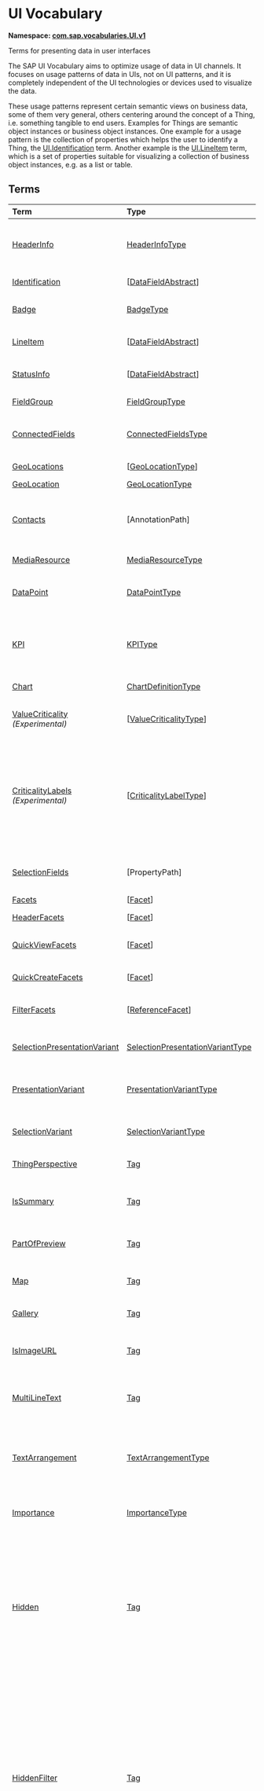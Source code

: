 # UI Vocabulary
**Namespace: [com.sap.vocabularies.UI.v1](UI.xml)**

Terms for presenting data in user interfaces

The SAP UI Vocabulary aims to optimize usage of data in UI channels.
It focuses on usage patterns of data in UIs, not on UI patterns, and it is completely independent of the
UI technologies or devices used to visualize the data.

These usage patterns represent certain semantic views on business data, some of them very general,
others centering around the concept of a Thing, i.e. something tangible to end users.
Examples for Things are semantic object instances or business object instances.
One example for a usage pattern is the collection of properties which helps the user to identify a Thing,
the [UI.Identification](#Identification) term.
Another example is the [UI.LineItem](#LineItem) term, which is a set of properties suitable for visualizing
a collection of business object instances, e.g. as a list or table.


## Terms

Term|Type|Description
:---|:---|:----------
[HeaderInfo](UI.xml#L51)|[HeaderInfoType](#HeaderInfoType)|<a name="HeaderInfo"></a>Information for the header area of an entity representation. HeaderInfo is mandatory for main entity types of the model
[Identification](UI.xml#L102)|\[[DataFieldAbstract](#DataFieldAbstract)\]|<a name="Identification"></a>Collection of fields identifying the object
[Badge](UI.xml#L107)|[BadgeType](#BadgeType)|<a name="Badge"></a>Information usually displayed in the form of a business card
[LineItem](UI.xml#L135)|\[[DataFieldAbstract](#DataFieldAbstract)\]|<a name="LineItem"></a>Collection of data fields for representation in a table or list
[StatusInfo](UI.xml#L140)|\[[DataFieldAbstract](#DataFieldAbstract)\]|<a name="StatusInfo"></a>Collection of data fields describing the status of an entity
[FieldGroup](UI.xml#L145)|[FieldGroupType](#FieldGroupType)|<a name="FieldGroup"></a>Group of fields with an optional label
[ConnectedFields](UI.xml#L159)|[ConnectedFieldsType](#ConnectedFieldsType)|<a name="ConnectedFields"></a>Group of semantically connected fields with a representation template and an optional label ([Example](UI.xml#L162))
[GeoLocations](UI.xml#L229)|\[[GeoLocationType](#GeoLocationType)\]|<a name="GeoLocations"></a>Collection of geographic locations
[GeoLocation](UI.xml#L233)|[GeoLocationType](#GeoLocationType)|<a name="GeoLocation"></a>Geographic location
[Contacts](UI.xml#L253)|\[AnnotationPath\]|<a name="Contacts"></a>Collection of contacts<p>Each collection item MUST reference an annotation of a Communication.Contact</p>
[MediaResource](UI.xml#L260)|[MediaResourceType](#MediaResourceType)|<a name="MediaResource"></a>Properties that describe a media resource
[DataPoint](UI.xml#L314)|[DataPointType](#DataPointType)|<a name="DataPoint"></a>Visualization of a single point of data, typically a number; may also be textual, e.g. a status value
[KPI](UI.xml#L614)|[KPIType](#KPIType)|<a name="KPI"></a>A Key Performance Indicator (KPI) bundles a SelectionVariant and a DataPoint, and provides details for progressive disclosure
[Chart](UI.xml#L669)|[ChartDefinitionType](#ChartDefinitionType)|<a name="Chart"></a>Visualization of multiple data points
[ValueCriticality](UI.xml#L881) *(Experimental)*|\[[ValueCriticalityType](#ValueCriticalityType)\]|<a name="ValueCriticality"></a>Assign criticalities to primitive values. This information can be used for semantic coloring.
[CriticalityLabels](UI.xml#L896) *(Experimental)*|\[[CriticalityLabelType](#CriticalityLabelType)\]|<a name="CriticalityLabels"></a>Assign labels to criticalities. This information can be used for semantic coloring. When applied to a property, a label for a criticality must be provided, if more than one value of the annotated property has been assigned to the same criticality. There must be no more than one label per criticality.
[SelectionFields](UI.xml#L918)|\[PropertyPath\]|<a name="SelectionFields"></a>Properties that might be relevant for filtering a collection of entities of this type
[Facets](UI.xml#L927)|\[[Facet](#Facet)\]|<a name="Facets"></a>Collection of facets
[HeaderFacets](UI.xml#L931)|\[[Facet](#Facet)\]|<a name="HeaderFacets"></a>Facets for additional object header information
[QuickViewFacets](UI.xml#L935)|\[[Facet](#Facet)\]|<a name="QuickViewFacets"></a>Facets that may be used for a quick overview of the object
[QuickCreateFacets](UI.xml#L939)|\[[Facet](#Facet)\]|<a name="QuickCreateFacets"></a>Facets that may be used for a (quick) create of the object
[FilterFacets](UI.xml#L943)|\[[ReferenceFacet](#ReferenceFacet)\]|<a name="FilterFacets"></a>Facets that reference UI.FieldGroup annotations to group filterable fields
[SelectionPresentationVariant](UI.xml#L1007)|[SelectionPresentationVariantType](#SelectionPresentationVariantType)|<a name="SelectionPresentationVariant"></a>A SelectionPresentationVariant bundles a Selection Variant and a Presentation Variant
[PresentationVariant](UI.xml#L1033)|[PresentationVariantType](#PresentationVariantType)|<a name="PresentationVariant"></a>Defines how the result of a queried collection of entities is shaped and how this result is displayed
[SelectionVariant](UI.xml#L1107)|[SelectionVariantType](#SelectionVariantType)|<a name="SelectionVariant"></a>A SelectionVariant denotes a combination of parameters and filters to query the annotated entity set
[ThingPerspective](UI.xml#L1239)|[Tag](https://github.com/oasis-tcs/odata-vocabularies/blob/master/vocabularies/Org.OData.Core.V1.md#Tag)|<a name="ThingPerspective"></a>The annotated term is a Thing Perspective
[IsSummary](UI.xml#L1242)|[Tag](https://github.com/oasis-tcs/odata-vocabularies/blob/master/vocabularies/Org.OData.Core.V1.md#Tag)|<a name="IsSummary"></a>This Facet and all included Facets are the summary of the thing. At most one Facet of a thing can be tagged with this term
[PartOfPreview](UI.xml#L1247)|[Tag](https://github.com/oasis-tcs/odata-vocabularies/blob/master/vocabularies/Org.OData.Core.V1.md#Tag)|<a name="PartOfPreview"></a>This Facet and all included Facets are part of the Thing preview
[Map](UI.xml#L1251)|[Tag](https://github.com/oasis-tcs/odata-vocabularies/blob/master/vocabularies/Org.OData.Core.V1.md#Tag)|<a name="Map"></a>Target MUST reference a UI.GeoLocation, Communication.Address or a collection of these
[Gallery](UI.xml#L1256)|[Tag](https://github.com/oasis-tcs/odata-vocabularies/blob/master/vocabularies/Org.OData.Core.V1.md#Tag)|<a name="Gallery"></a>Target MUST reference a UI.MediaResource
[IsImageURL](UI.xml#L1261)|[Tag](https://github.com/oasis-tcs/odata-vocabularies/blob/master/vocabularies/Org.OData.Core.V1.md#Tag)|<a name="IsImageURL"></a>Properties and terms annotated with this term MUST contain a valid URL referencing an resource with a MIME type image
[MultiLineText](UI.xml#L1267)|[Tag](https://github.com/oasis-tcs/odata-vocabularies/blob/master/vocabularies/Org.OData.Core.V1.md#Tag)|<a name="MultiLineText"></a>Properties annotated with this annotation should be rendered as multi-line text (e.g. text area)
[TextArrangement](UI.xml#L1273)|[TextArrangementType](#TextArrangementType)|<a name="TextArrangement"></a>Describes the arrangement of a code or ID value and its text<p>If used for a single property the Common.Text annotation is annotated</p>
[Importance](UI.xml#L1300)|[ImportanceType](#ImportanceType)|<a name="Importance"></a>Expresses the importance of e.g. a DataField or an annotation
[Hidden](UI.xml#L1315)|[Tag](https://github.com/oasis-tcs/odata-vocabularies/blob/master/vocabularies/Org.OData.Core.V1.md#Tag)|<a name="Hidden"></a>Properties or facets (see UI.Facet) annotated with this term will not be rendered if the annotation evaluates to true.<p>Hidden properties usually carry technical information that is used for application control and is of no direct interest to end users. The annotation value may be an expression to dynamically hide or render the annotated feature.</p>
[HiddenFilter](UI.xml#L1322)|[Tag](https://github.com/oasis-tcs/odata-vocabularies/blob/master/vocabularies/Org.OData.Core.V1.md#Tag)|<a name="HiddenFilter"></a>Properties annotated with this term will not be rendered as filter criteria if the annotation evaluates to true.<p>Properties annotated with `HiddenFilter` are intended as parts of a `$filter` expression that cannot be directly influenced by end users. The properties will be rendered in all other places, e.g. table columns or form fields. This is in contrast to properties annotated with [Hidden](#Hidden) that are not rendered at all.</p>
[DataFieldDefault](UI.xml#L1329)|[DataFieldAbstract](#DataFieldAbstract)|<a name="DataFieldDefault"></a>Default representation of a property as a datafield, e.g. when the property is added as a table column or form field via personalization<p>Only concrete subtypes of [DataFieldAbstract](#DataFieldAbstract) can be used for a DataFieldDefault. For type [DataField](#DataField) and its subtypes the annotation target SHOULD be the same property that is referenced via a path expression in the `Value` of the datafield.</p>
[Criticality](UI.xml#L1509)|[CriticalityType](#CriticalityType)|<a name="Criticality"></a>Service-calculated criticality, alternative to UI.CriticalityCalculation
[CriticalityCalculation](UI.xml#L1513)|[CriticalityCalculationType](#CriticalityCalculationType)|<a name="CriticalityCalculation"></a>Parameters for client-calculated criticality, alternative to UI.Criticality
[OrderBy](UI.xml#L1517) *(Experimental)*|PropertyPath|<a name="OrderBy"></a>Sort by the referenced property instead of by the annotated property<p>Example: annotated property `SizeCode` has string values XS, S, M, L, XL, referenced property SizeOrder has numeric values -2, -1, 0, 1, 2. Numeric ordering by SizeOrder will be more understandable than lexicographic ordering by SizeCode.</p>
[RecommendationState](UI.xml#L1525) *(Experimental)*|[RecommendationStateType](#RecommendationStateType)|<a name="RecommendationState"></a>Indicates whether a field contains or has a recommended value<p>Intelligent systems can help users by recommending input the user may "prefer".</p>
[RecommendationList](UI.xml#L1557) *(Experimental)*|[RecommendationListType](#RecommendationListType)|<a name="RecommendationList"></a>Specifies how to get a list of recommended values for a property or parameter<p>Intelligent systems can help users by recommending input the user may "prefer".</p>

## <a name="HeaderInfoType"></a>[HeaderInfoType](UI.xml#L56)


Property|Type|Description
:-------|:---|:----------
[TypeName](UI.xml#L57)|String|Name of the main entity type
[TypeNamePlural](UI.xml#L61)|String|Plural form of the name of the main entity type
[Title](UI.xml#L65)|[DataFieldAbstract](#DataFieldAbstract)|Title, e.g. for overview pages<p>This can be a [DataField](#DataField) and any of its children, or a [DataFieldForAnnotation](#DataFieldForAnnotation) targeting [ConnectedFields](#ConnectedFields).</p>
[Description](UI.xml#L76)|[DataFieldAbstract](#DataFieldAbstract)|Description, e.g. for overview pages<p>This can be a [DataField](#DataField) and any of its children, or a [DataFieldForAnnotation](#DataFieldForAnnotation) targeting [ConnectedFields](#ConnectedFields).</p>
[ImageUrl](UI.xml#L87)|URL|Image URL for an instance of the entity type. If the property ImageUrl has a valid value, it can be used for the visualization of the instance. If it is not available or not valid the property TypeImageUrl can be used instead.
[TypeImageUrl](UI.xml#L92)|URL|Image URL for the entity type
[Initials](UI.xml#L96) *(Experimental)*|String|Latin letters to be used in case no ImageUrl or TypeImageUrl is present

## <a name="BadgeType"></a>[BadgeType](UI.xml#L111)


Property|Type|Description
:-------|:---|:----------
[HeadLine](UI.xml#L112)|[DataField](#DataField)|Headline
[Title](UI.xml#L115)|[DataField](#DataField)|Title
[ImageUrl](UI.xml#L118)|URL|Image URL for an instance of the entity type. If the property ImageUrl has a valid value, it can be used for the visualization of the instance. If it is not available or not valid the property TypeImageUrl can be used instead.
[TypeImageUrl](UI.xml#L123)|URL|Image URL for the entity type
[MainInfo](UI.xml#L127)|[DataField](#DataField)|Main information on the business card
[SecondaryInfo](UI.xml#L130)|[DataField](#DataField)|Additional information on the business card

## <a name="FieldGroupType"></a>[FieldGroupType](UI.xml#L149)


Property|Type|Description
:-------|:---|:----------
[Label](UI.xml#L150)|String|Label for the field group
[Data](UI.xml#L154)|\[[DataFieldAbstract](#DataFieldAbstract)\]|Collection of data fields

## <a name="ConnectedFieldsType"></a>[ConnectedFieldsType](UI.xml#L187) *(Experimental)*
Group of semantically connected fields with a representation template and an optional label

Property|Type|Description
:-------|:---|:----------
[Label](UI.xml#L191)|String|Label for the connected fields
[Template](UI.xml#L195)|String|Template for representing the connected fields<p>Template variables are identifiers enclosed in curly braces, e.g. `{MaterialName} - {MaterialClassName}`. The `Data` collection assigns values to the template variables.</p>
[Data](UI.xml#L201)|[Dictionary](https://github.com/oasis-tcs/odata-vocabularies/blob/master/vocabularies/Org.OData.Core.V1.md#Dictionary)|Dictionary of template variables<p>Each template variable used in `Template` must be assigned a value here. The value must be of type [DataFieldAbstract](#DataFieldAbstract)</p>

## <a name="GeoLocationType"></a>[GeoLocationType](UI.xml#L237)
Properties that define a geographic location

Property|Type|Description
:-------|:---|:----------
[Latitude](UI.xml#L239)|Double|Geographic latitude
[Longitude](UI.xml#L242)|Double|Geographic longitude
[Location](UI.xml#L245)|GeographyPoint|A point in a round-earth coordinate system
[Address](UI.xml#L248)|[AddressType](Communication.md#AddressType)|vCard-style address

## <a name="MediaResourceType"></a>[MediaResourceType](UI.xml#L264)


Property|Type|Description
:-------|:---|:----------
[Url](UI.xml#L265)|URL|URL of media resource
[ContentType](UI.xml#L269)|MediaType|Content type, such as application/pdf, video/x-flv, image/jpeg
[ByteSize](UI.xml#L273)|Int64|Resource size in bytes
[ChangedAt](UI.xml#L276)|DateTimeOffset|Date of last change
[Thumbnail](UI.xml#L279)|[ImageType](#ImageType)|Thumbnail image
[Title](UI.xml#L282)|[DataField](#DataField)|Resource title
[Description](UI.xml#L285)|[DataField](#DataField)|Resource description

## <a name="ImageType"></a>[ImageType](UI.xml#L289)


Property|Type|Description
:-------|:---|:----------
[Url](UI.xml#L290)|URL|URL of image
[Width](UI.xml#L294)|String|Width of image
[Height](UI.xml#L297)|String|Height of image

## <a name="DataPointType"></a>[DataPointType](UI.xml#L319)


Property|Type|Description
:-------|:---|:----------
[Title](UI.xml#L320)|String|Title of the data point
[Description](UI.xml#L324)|String|Short description
[LongDescription](UI.xml#L328)|String|Full description
[Value](UI.xml#L332)|PrimitiveType|Numeric value<p> The value is typically provided via a `Path` construct. The path MUST lead to a direct property of the same entity type or a property of a complex property (recursively) of that entity type, navigation segments are not allowed.<br/>It could be annotated with either `UoM.ISOCurrency` or `UoM.Unit`. Percentage values are annotated with `UoM.Unit = '%'`. A renderer should take an optional `Common.Text` annotation into consideration.             </p>
[TargetValue](UI.xml#L344)|PrimitiveType|Target value
[ForecastValue](UI.xml#L347)|PrimitiveType|Forecast value
[MinimumValue](UI.xml#L350)|Decimal|Minimum value (for output rendering)
[MaximumValue](UI.xml#L353)|Decimal|Maximum value (for output rendering)
[ValueFormat](UI.xml#L356)|[NumberFormat](#NumberFormat)|Number format
[Visualization](UI.xml#L359)|[VisualizationType](#VisualizationType)|Preferred visualization
[SampleSize](UI.xml#L362)|PrimitiveType|Sample size used for the determination of the data point; should contain just integer value as Edm.Byte, Edm.SByte, Edm.Intxx, and Edm.Decimal with scale 0.
[ReferencePeriod](UI.xml#L369)|[ReferencePeriod](#ReferencePeriod)|Reference period
[Criticality](UI.xml#L372)|[CriticalityType](#CriticalityType)|Service-calculated criticality, alternative to CriticalityCalculation
[CriticalityLabels](UI.xml#L375)|AnnotationPath|Custom labels for the criticality legend. Annotation path MUST end in UI.CriticalityLabels
[CriticalityRepresentation](UI.xml#L383) *(Experimental)*|[CriticalityRepresentationType](#CriticalityRepresentationType)|Decides if criticality is visualized in addition by means of an icon
[CriticalityCalculation](UI.xml#L387)|[CriticalityCalculationType](#CriticalityCalculationType)|Parameters for client-calculated criticality, alternative to Criticality
[Trend](UI.xml#L390)|[TrendType](#TrendType)|Service-calculated trend, alternative to TrendCalculation
[TrendCalculation](UI.xml#L393)|[TrendCalculationType](#TrendCalculationType)|Parameters for client-calculated trend, alternative to Trend
[Responsible](UI.xml#L396)|[ContactType](Communication.md#ContactType)|Contact person

## <a name="NumberFormat"></a>[NumberFormat](UI.xml#L401)
Describes how to visualise a number

Property|Type|Description
:-------|:---|:----------
[ScaleFactor](UI.xml#L403)|Decimal|Display value in *ScaleFactor* units, e.g. 1000 for k (kilo), 1e6 for M (Mega)
[NumberOfFractionalDigits](UI.xml#L407)|Byte|Number of fractional digits of the scaled value to be visualized

## <a name="VisualizationType"></a>[VisualizationType](UI.xml#L412)


Member|Value|Description
:-----|----:|:----------
[Number](UI.xml#L413)|0|Visualize as a number
[BulletChart](UI.xml#L416)|1|Visualize as bullet chart - requires TargetValue
[Progress](UI.xml#L419)|2|Visualize as progress indicator - requires TargetValue
[Rating](UI.xml#L422)|3|Visualize as partially or completely filled stars/hearts/... - requires TargetValue
[Donut](UI.xml#L426)|4|Visualize as donut, optionally with missing segment - requires TargetValue
[DeltaBulletChart](UI.xml#L429)|5|Visualize as delta bullet chart - requires TargetValue

## <a name="ReferencePeriod"></a>[ReferencePeriod](UI.xml#L434)
Reference period

Property|Type|Description
:-------|:---|:----------
[Description](UI.xml#L436)|String|Short description of the reference period
[Start](UI.xml#L440)|DateTimeOffset|Start of the reference period
[End](UI.xml#L443)|DateTimeOffset|End of the reference period

## <a name="CriticalityType"></a>[CriticalityType](UI.xml#L448)
Criticality of a value or status, represented e.g. via semantic colors (https://experience.sap.com/fiori-design-web/foundation/colors/#semantic-colors)

Member|Value|Description
:-----|----:|:----------
[VeryNegative](UI.xml#L451) *(Experimental)*|-1|Very negative / dark-red status - risk - out of stock - late
[Neutral](UI.xml#L455)|0|Neutral / grey status - inactive - open - in progress
[Negative](UI.xml#L458)|1|Negative / red status - attention - overload - alert
[Critical](UI.xml#L461)|2|Critical / orange status - warning
[Positive](UI.xml#L464)|3|Positive / green status - completed - available - on track - acceptable
[VeryPositive](UI.xml#L467) *(Experimental)*|4|Very positive / blue status - above max stock - excess

## <a name="CriticalityCalculationType"></a>[CriticalityCalculationType](UI.xml#L473): [CriticalityThresholdsType](#CriticalityThresholdsType)
Describes how to calculate the criticality of a value depending on the improvement direction


The calculation is done by comparing a value to the threshold values relevant for the specified improvement direction.

For improvement direction `Target`, the criticality is calculated using both low and high threshold values. It will be
  - Positive if the value is greater than or equal to AcceptanceRangeLowValue and lower than or equal to AcceptanceRangeHighValue
  - Neutral if the value is greater than or equal to ToleranceRangeLowValue and lower than AcceptanceRangeLowValue OR greater than AcceptanceRangeHighValue and lower than or equal to ToleranceRangeHighValue
  - Critical if the value is greater than or equal to DeviationRangeLowValue and lower than ToleranceRangeLowValue OR greater than ToleranceRangeHighValue  and lower than or equal to DeviationRangeHighValue
  - Negative if the value is lower than DeviationRangeLowValue or greater than DeviationRangeHighValue

For improvement direction `Minimize`, the criticality is calculated using the high threshold values. It is
  - Positive if the value is lower than or equal to AcceptanceRangeHighValue
  - Neutral if the value is  greater than AcceptanceRangeHighValue and lower than or equal to ToleranceRangeHighValue
  - Critical if the value is greater than ToleranceRangeHighValue and lower than or equal to DeviationRangeHighValue
  - Negative if the value is greater than DeviationRangeHighValue

For improvement direction `Maximize`, the criticality is calculated using the low threshold values. It is
  - Positive if the value is greater than or equal to AcceptanceRangeLowValue
  - Neutral if the value is less than AcceptanceRangeLowValue and greater than or equal to ToleranceRangeLowValue
  - Critical if the value is lower than ToleranceRangeLowValue and greater than or equal to DeviationRangeLowValue
  - Negative if the value is lower than DeviationRangeLowValue

Thresholds are optional. For unassigned values, defaults are determined in this order:
  - For DeviationRange, an omitted LowValue translates into the smallest possible number (-INF), an omitted HighValue translates into the largest possible number (+INF)
  - For ToleranceRange, an omitted LowValue will be initialized with DeviationRangeLowValue, an omitted HighValue will be initialized with DeviationRangeHighValue
  - For AcceptanceRange, an omitted LowValue will be initialized with ToleranceRangeLowValue, an omitted HighValue will be initialized with ToleranceRangeHighValue
          

Property|Type|Description
:-------|:---|:----------
[*AcceptanceRangeLowValue*](UI.xml#L518)|PrimitiveType|Lowest value that is considered positive
[*AcceptanceRangeHighValue*](UI.xml#L521)|PrimitiveType|Highest value that is considered positive
[*ToleranceRangeLowValue*](UI.xml#L524)|PrimitiveType|Lowest value that is considered neutral
[*ToleranceRangeHighValue*](UI.xml#L527)|PrimitiveType|Highest value that is considered neutral
[*DeviationRangeLowValue*](UI.xml#L530)|PrimitiveType|Lowest value that is considered critical
[*DeviationRangeHighValue*](UI.xml#L533)|PrimitiveType|Highest value that is considered critical
[ImprovementDirection](UI.xml#L504)|[ImprovementDirectionType](#ImprovementDirectionType)|Describes in which direction the value improves
[ConstantThresholds](UI.xml#L507) *(Experimental)*|\[[LevelThresholdsType](#LevelThresholdsType)\]|List of thresholds depending on the aggregation level as a set of constant values<p>Constant thresholds shall only be used in order to refine constant values given for the data point overall (aggregation level with empty collection of property paths), but not if the thresholds are based on other measure elements.</p>

## <a name="CriticalityThresholdsType"></a>[CriticalityThresholdsType](UI.xml#L516)
Thresholds for calculating the criticality of a value

**Derived Types:**
- [CriticalityCalculationType](#CriticalityCalculationType)
- [LevelThresholdsType](#LevelThresholdsType)

Property|Type|Description
:-------|:---|:----------
[AcceptanceRangeLowValue](UI.xml#L518)|PrimitiveType|Lowest value that is considered positive
[AcceptanceRangeHighValue](UI.xml#L521)|PrimitiveType|Highest value that is considered positive
[ToleranceRangeLowValue](UI.xml#L524)|PrimitiveType|Lowest value that is considered neutral
[ToleranceRangeHighValue](UI.xml#L527)|PrimitiveType|Highest value that is considered neutral
[DeviationRangeLowValue](UI.xml#L530)|PrimitiveType|Lowest value that is considered critical
[DeviationRangeHighValue](UI.xml#L533)|PrimitiveType|Highest value that is considered critical

## <a name="ImprovementDirectionType"></a>[ImprovementDirectionType](UI.xml#L538)
Describes which direction of a value change is seen as an improvement

Member|Value|Description
:-----|----:|:----------
[Minimize](UI.xml#L540)|1|Lower is better
[Target](UI.xml#L543)|2|Closer to the target is better
[Maximize](UI.xml#L546)|3|Higher is better

## <a name="LevelThresholdsType"></a>[LevelThresholdsType](UI.xml#L551): [CriticalityThresholdsType](#CriticalityThresholdsType) *(Experimental)*
Thresholds for an aggregation level

Property|Type|Description
:-------|:---|:----------
[*AcceptanceRangeLowValue*](UI.xml#L518)|PrimitiveType|Lowest value that is considered positive
[*AcceptanceRangeHighValue*](UI.xml#L521)|PrimitiveType|Highest value that is considered positive
[*ToleranceRangeLowValue*](UI.xml#L524)|PrimitiveType|Lowest value that is considered neutral
[*ToleranceRangeHighValue*](UI.xml#L527)|PrimitiveType|Highest value that is considered neutral
[*DeviationRangeLowValue*](UI.xml#L530)|PrimitiveType|Lowest value that is considered critical
[*DeviationRangeHighValue*](UI.xml#L533)|PrimitiveType|Highest value that is considered critical
[AggregationLevel](UI.xml#L554)|\[PropertyPath\]|An unordered tuple of dimensions, i.e. properties which are intended to be used for grouping in aggregating requests. In analytical UIs, e.g. an analytical chart, the aggregation level typically corresponds to the visible dimensions.

## <a name="TrendType"></a>[TrendType](UI.xml#L560)
The trend of a value

Member|Value|Description
:-----|----:|:----------
[StrongUp](UI.xml#L562)|1|Value grows strongly
[Up](UI.xml#L565)|2|Value grows
[Sideways](UI.xml#L568)|3|Value does not significantly grow or shrink
[Down](UI.xml#L571)|4|Value shrinks
[StrongDown](UI.xml#L574)|5|Value shrinks strongly

## <a name="TrendCalculationType"></a>[TrendCalculationType](UI.xml#L579)
Describes how to calculate the trend of a value


By default, the calculation is done by comparing the difference between Value and ReferenceValue to the threshold values.
If IsRelativeDifference is set, the difference of Value and ReferenceValue is divided by ReferenceValue and the relative difference is compared.

The trend is
  - StrongUp if the difference is greater than or equal to StrongUpDifference
  - Up if the difference is less than StrongUpDifference and greater than or equal to UpDifference
  - Sideways if the difference  is less than UpDifference and greater than DownDifference
  - Down if the difference is greater than StrongDownDifference and lower than or equal to DownDifference
  - StrongDown if the difference is lower than or equal to StrongDownDifference

Property|Type|Description
:-------|:---|:----------
[ReferenceValue](UI.xml#L593)|PrimitiveType|Reference value for the calculation, e.g. number of sales for the last year
[IsRelativeDifference](UI.xml#L597)|Boolean|Calculate with a relative difference
[UpDifference](UI.xml#L600)|Decimal|Threshold for Up
[StrongUpDifference](UI.xml#L603)|Decimal|Threshold for StrongUp
[DownDifference](UI.xml#L606)|Decimal|Threshold for Down
[StrongDownDifference](UI.xml#L609)|Decimal|Threshold for StrongDown

## <a name="KPIType"></a>[KPIType](UI.xml#L620)


Property|Type|Description
:-------|:---|:----------
[ID](UI.xml#L621)|String|Optional identifier to reference this instance from an external context
[ShortDescription](UI.xml#L626) *(Experimental)*|String|Very short description
[SelectionVariant](UI.xml#L631)|[SelectionVariantType](#SelectionVariantType)|Selection variant, either specified inline or referencing another annotation via Path
[DataPoint](UI.xml#L635)|[DataPointType](#DataPointType)|Data point, either specified inline or referencing another annotation via Path
[AdditionalDataPoints](UI.xml#L639)|\[[DataPointType](#DataPointType)\]|Additional data points, either specified inline or referencing another annotation via Path<p>Additional data points are typically related to the main data point and provide complementing information or could be used for comparisons</p>
[Detail](UI.xml#L645)|[KPIDetailType](#KPIDetailType)|Contains information about KPI details, especially drill-down presentations

## <a name="KPIDetailType"></a>[KPIDetailType](UI.xml#L650)


Property|Type|Description
:-------|:---|:----------
[DefaultPresentationVariant](UI.xml#L651)|[PresentationVariantType](#PresentationVariantType)|Presentation variant, either specified inline or referencing another annotation via Path
[AlternativePresentationVariants](UI.xml#L655)|\[[PresentationVariantType](#PresentationVariantType)\]|A list of alternative presentation variants, either specified inline or referencing another annotation via Path
[SemanticObject](UI.xml#L659)|String|Name of the Semantic Object. If not specified, use Semantic Object annotated at the property referenced in KPI/DataPoint/Value
[Action](UI.xml#L663)|String|Name of the Action on the Semantic Object. If not specified, let user choose which of the available actions to trigger.

## <a name="ChartDefinitionType"></a>[ChartDefinitionType](UI.xml#L673)


Property|Type|Description
:-------|:---|:----------
[Title](UI.xml#L674)|String|Title of the chart
[Description](UI.xml#L678)|String|Short description
[ChartType](UI.xml#L682)|[ChartType](#ChartType)|Chart type
[AxisScaling](UI.xml#L685)|[ChartAxisScalingType](#ChartAxisScalingType)|Describes the scale of the chart value axes
[Measures](UI.xml#L688)|\[PropertyPath\]|Measures of the chart, e.g. size and color in a bubble chart
[MeasureAttributes](UI.xml#L691)|\[[ChartMeasureAttributeType](#ChartMeasureAttributeType)\]|Describes Attributes for Measures. All Measures used in this collection must also be part of the Measures Property.
[Dimensions](UI.xml#L696)|\[PropertyPath\]|Dimensions of the chart, e.g. x- and y-axis of a bubble chart
[DimensionAttributes](UI.xml#L699)|\[[ChartDimensionAttributeType](#ChartDimensionAttributeType)\]|Describes Attributes for Dimensions. All Dimensions used in this collection must also be part of the Dimensions Property.
[Actions](UI.xml#L704)|\[[DataFieldForActionAbstract](#DataFieldForActionAbstract)\]|Available actions

## <a name="ChartType"></a>[ChartType](UI.xml#L709)


Member|Value|Description
:-----|----:|:----------
[Column](UI.xml#L710)|0|
[ColumnStacked](UI.xml#L711)|1|
[ColumnDual](UI.xml#L712)|2|
[ColumnStackedDual](UI.xml#L713)|3|
[ColumnStacked100](UI.xml#L714)|4|
[ColumnStackedDual100](UI.xml#L715)|5|
[Bar](UI.xml#L716)|6|
[BarStacked](UI.xml#L717)|7|
[BarDual](UI.xml#L718)|8|
[BarStackedDual](UI.xml#L719)|9|
[BarStacked100](UI.xml#L720)|10|
[BarStackedDual100](UI.xml#L721)|11|
[Area](UI.xml#L722)|12|
[AreaStacked](UI.xml#L723)|13|
[AreaStacked100](UI.xml#L724)|14|
[HorizontalArea](UI.xml#L725)|15|
[HorizontalAreaStacked](UI.xml#L726)|16|
[HorizontalAreaStacked100](UI.xml#L727)|17|
[Line](UI.xml#L728)|18|
[LineDual](UI.xml#L729)|19|
[Combination](UI.xml#L730)|20|
[CombinationStacked](UI.xml#L731)|21|
[CombinationDual](UI.xml#L732)|22|
[CombinationStackedDual](UI.xml#L733)|23|
[HorizontalCombinationStacked](UI.xml#L734)|24|
[Pie](UI.xml#L735)|25|
[Donut](UI.xml#L736)|26|
[Scatter](UI.xml#L737)|27|
[Bubble](UI.xml#L738)|28|
[Radar](UI.xml#L739)|29|
[HeatMap](UI.xml#L740)|30|
[TreeMap](UI.xml#L741)|31|
[Waterfall](UI.xml#L742)|32|
[Bullet](UI.xml#L743)|33|
[VerticalBullet](UI.xml#L744)|34|
[HorizontalWaterfall](UI.xml#L745)|35|
[HorizontalCombinationDual](UI.xml#L746)|36|
[HorizontalCombinationStackedDual](UI.xml#L747)|37|
[Donut100](UI.xml#L748) *(Experimental)*|38|

## <a name="ChartAxisScalingType"></a>[ChartAxisScalingType](UI.xml#L754)


Property|Type|Description
:-------|:---|:----------
[ScaleBehavior](UI.xml#L755)|[ChartAxisScaleBehaviorType](#ChartAxisScaleBehaviorType)|Scale is fixed or adapts automatically to rendered values
[AutoScaleBehavior](UI.xml#L758)|[ChartAxisAutoScaleBehaviorType](#ChartAxisAutoScaleBehaviorType)|Settings for automatic scaling
[FixedScaleMultipleStackedMeasuresBoundaryValues](UI.xml#L763)|[FixedScaleMultipleStackedMeasuresBoundaryValuesType](#FixedScaleMultipleStackedMeasuresBoundaryValuesType)|Boundary values for fixed scaling of a stacking chart type with multiple measures

## <a name="ChartAxisScaleBehaviorType"></a>[ChartAxisScaleBehaviorType](UI.xml#L769)


Member|Value|Description
:-----|----:|:----------
[AutoScale](UI.xml#L770)|0|Value axes scale automatically
[FixedScale](UI.xml#L773)|1|Fixed minimum and maximum values are applied, which are derived from the @UI.MeasureAttributes.DataPoint/MinimumValue and .../MaximumValue annotation by default. For stacking chart types with multiple measures, they are taken from ChartAxisScalingType/FixedScaleMultipleStackedMeasuresBoundaryValues.

## <a name="ChartAxisAutoScaleBehaviorType"></a>[ChartAxisAutoScaleBehaviorType](UI.xml#L782)


Property|Type|Description
:-------|:---|:----------
[ZeroAlwaysVisible](UI.xml#L783)|Boolean|Forces the value axis to always display the zero value
[DataScope](UI.xml#L786)|[ChartAxisAutoScaleDataScopeType](#ChartAxisAutoScaleDataScopeType)|Determines the automatic scaling

## <a name="ChartAxisAutoScaleDataScopeType"></a>[ChartAxisAutoScaleDataScopeType](UI.xml#L791)


Member|Value|Description
:-----|----:|:----------
[DataSet](UI.xml#L792)|0|Minimum and maximum axes values are determined from the entire data set
[VisibleData](UI.xml#L795)|1|Minimum and maximum axes values are determined from the currently visible data. Scrolling will change the scale.

## <a name="FixedScaleMultipleStackedMeasuresBoundaryValuesType"></a>[FixedScaleMultipleStackedMeasuresBoundaryValuesType](UI.xml#L801)


Property|Type|Description
:-------|:---|:----------
[MinimumValue](UI.xml#L802)|Decimal|Minimum value on value axes
[MaximumValue](UI.xml#L805)|Decimal|Maximum value on value axes

## <a name="ChartDimensionAttributeType"></a>[ChartDimensionAttributeType](UI.xml#L810)


Property|Type|Description
:-------|:---|:----------
[Dimension](UI.xml#L811)|PropertyPath|
[Role](UI.xml#L812)|[ChartDimensionRoleType](#ChartDimensionRoleType)|
[HierarchyLevel](UI.xml#L813) *(Experimental)*|Int32|For a dimension with a hierarchy, members are selected from this level. The root node of the hierarchy is at level 0.
[ValuesForSequentialColorLevels](UI.xml#L818) *(Experimental)*|\[String\]|All values in this collection should be assigned to levels of the same color.
[EmphasizedValues](UI.xml#L823) *(Experimental)*|\[String\]|All values in this collection should be emphasized.
[EmphasisLabels](UI.xml#L827) *(Experimental)*|[EmphasisLabelType](#EmphasisLabelType)|Assign a label to values with an emphasized representation. This is required, if more than one emphasized value has been specified.

## <a name="ChartMeasureAttributeType"></a>[ChartMeasureAttributeType](UI.xml#L834)


Property|Type|Description
:-------|:---|:----------
[Measure](UI.xml#L843)|PropertyPath|
[Role](UI.xml#L844)|[ChartMeasureRoleType](#ChartMeasureRoleType)|
[DataPoint](UI.xml#L845)|AnnotationPath|Annotation path MUST end in @UI.DataPoint and the data point's Value MUST be the same property as in Measure
[UseSequentialColorLevels](UI.xml#L854) *(Experimental)*|Boolean|All measures for which this setting is true should be assigned to levels of the same color.

## <a name="ChartDimensionRoleType"></a>[ChartDimensionRoleType](UI.xml#L861)


Member|Value|Description
:-----|----:|:----------
[Category](UI.xml#L862)|0|
[Series](UI.xml#L863)|1|
[Category2](UI.xml#L864)|2|

## <a name="ChartMeasureRoleType"></a>[ChartMeasureRoleType](UI.xml#L867)


Member|Value|Description
:-----|----:|:----------
[Axis1](UI.xml#L868)|0|
[Axis2](UI.xml#L869)|1|
[Axis3](UI.xml#L870)|2|

## <a name="EmphasisLabelType"></a>[EmphasisLabelType](UI.xml#L873) *(Experimental)*
Assigns a label to the set of emphasized values and optionally also for non-emphasized values. This information can be used for semantic coloring.

Property|Type|Description
:-------|:---|:----------
[EmphasizedValuesLabel](UI.xml#L877)|String|
[NonEmphasizedValuesLabel](UI.xml#L878)|String|

## <a name="ValueCriticalityType"></a>[ValueCriticalityType](UI.xml#L886) *(Experimental)*
Assigns a fixed criticality to a primitive value. This information can be used for semantic coloring.

Property|Type|Description
:-------|:---|:----------
[Value](UI.xml#L890)|PrimitiveType|MUST be a fixed value of primitive type
[Criticality](UI.xml#L893)|[CriticalityType](#CriticalityType)|

## <a name="CriticalityLabelType"></a>[CriticalityLabelType](UI.xml#L907) *(Experimental)*
Assigns a label to a criticality. This information can be used for semantic coloring.

Property|Type|Description
:-------|:---|:----------
[Criticality](UI.xml#L911)|[CriticalityType](#CriticalityType)|
[Label](UI.xml#L912)|String|Criticality label

## <a name="Facet"></a>[*Facet*](UI.xml#L947)
Abstract base type for facets

**Derived Types:**
- [CollectionFacet](#CollectionFacet)
- [ReferenceFacet](#ReferenceFacet)
- [ReferenceURLFacet](#ReferenceURLFacet)

Property|Type|Description
:-------|:---|:----------
[Label](UI.xml#L949)|String|Facet label
[ID](UI.xml#L953)|String|Unique identifier of a facet. ID should be stable, as long as the perceived semantics of the facet is unchanged.

## <a name="CollectionFacet"></a>[CollectionFacet](UI.xml#L958): [Facet](#Facet)
Collection of facets

Property|Type|Description
:-------|:---|:----------
[*Label*](UI.xml#L949)|String|Facet label
[*ID*](UI.xml#L953)|String|Unique identifier of a facet. ID should be stable, as long as the perceived semantics of the facet is unchanged.
[Facets](UI.xml#L960)|\[[Facet](#Facet)\]|Nested facets. An empty collection may be used as a placeholder for content added via extension points.

## <a name="ReferenceFacet"></a>[ReferenceFacet](UI.xml#L965): [Facet](#Facet)
Facet that refers to a thing perspective, e.g. LineItem

Property|Type|Description
:-------|:---|:----------
[*Label*](UI.xml#L949)|String|Facet label
[*ID*](UI.xml#L953)|String|Unique identifier of a facet. ID should be stable, as long as the perceived semantics of the facet is unchanged.
[Target](UI.xml#L967)|AnnotationPath|Referenced information: Communication.Contact, Communication.Address, or a term that is tagged with UI.ThingPerspective, e.g. UI.StatusInfo, UI.LineItem, UI.Identification, UI.FieldGroup, UI.Badge

## <a name="ReferenceURLFacet"></a>[ReferenceURLFacet](UI.xml#L994): [Facet](#Facet)
Facet that refers to a URL

Property|Type|Description
:-------|:---|:----------
[*Label*](UI.xml#L949)|String|Facet label
[*ID*](UI.xml#L953)|String|Unique identifier of a facet. ID should be stable, as long as the perceived semantics of the facet is unchanged.
[Url](UI.xml#L996)|URL|URL of referenced information
[UrlContentType](UI.xml#L1000)|MediaType|Media type of referenced information

## <a name="SelectionPresentationVariantType"></a>[SelectionPresentationVariantType](UI.xml#L1013)


Property|Type|Description
:-------|:---|:----------
[ID](UI.xml#L1014)|String|Optional identifier to reference this variant from an external context
[Text](UI.xml#L1019)|String|Name of the bundling variant
[SelectionVariant](UI.xml#L1023)|[SelectionVariantType](#SelectionVariantType)|Selection variant, either specified inline or referencing another annotation via Path
[PresentationVariant](UI.xml#L1027)|[PresentationVariantType](#PresentationVariantType)|Presentation variant, either specified inline or referencing another annotation via Path

## <a name="PresentationVariantType"></a>[PresentationVariantType](UI.xml#L1039)


Property|Type|Description
:-------|:---|:----------
[ID](UI.xml#L1040)|String|Optional identifier to reference this variant from an external context
[Text](UI.xml#L1043)|String|Name of the presentation variant
[MaxItems](UI.xml#L1047)|Int32|Maximum number of items that should be included in the result
[SortOrder](UI.xml#L1050)|\[[SortOrderType](Common.md#SortOrderType)\]|Collection can be provided inline or as a reference to a Common.SortOrder annotation via Path
[GroupBy](UI.xml#L1054)|\[PropertyPath\]|Sequence of groupable properties p1, p2, ... defining how the result is composed of instances representing groups, one for each combination of value properties in the queried collection. The sequence specifies a certain level of aggregation for the queried collection, and every group instance will provide aggregated values for properties that are aggregatable. Moreover, the series of sub-sequences (p1), (p1, p2), ... forms a leveled hierarchy, which may become relevant in combination with `InitialExpansionLevel`.
[TotalBy](UI.xml#L1063)|\[PropertyPath\]|Sub-sequence q1, q2, ... of properties p1, p2, ... specified in GroupBy. With this, additional levels of aggregation are requested in addition to the most granular level defined by GroupBy: Every element in the series of sub-sequences (q1), (q1, q2), ... introduces an additional aggregation level included in the result.
[Total](UI.xml#L1070)|\[PropertyPath\]|Aggregatable properties for which aggregated values should be provided for the additional aggregation levels specified in TotalBy.
[IncludeGrandTotal](UI.xml#L1075)|Boolean|Result should include a grand total for the properties specified in Total
[InitialExpansionLevel](UI.xml#L1078)|Int32|Level up to which the hierarchy defined for the queried collection should be expanded initially. The hierarchy may be implicitly imposed by the sequence of the GroupBy, or by an explicit hierarchy annotation.
[Visualizations](UI.xml#L1084)|\[AnnotationPath\]|Lists available visualization types. Currently supported types are `UI.LineItem`, `UI.Chart`, and `UI.DataPoint`. For each type, no more than a single annotation is meaningful. Multiple instances of the same visualization type shall be modeled with different presentation variants. A reference to `UI.Lineitem` should always be part of the collection (least common denominator for renderers). The first entry of the collection is the default visualization.
[RequestAtLeast](UI.xml#L1094)|\[PropertyPath\]|Properties that should always be included in the result of the queried collection
[SelectionFields](UI.xml#L1098) *(Experimental)*|\[PropertyPath\]|Properties that should be presented for filtering a collection of entities. Can be provided inline or as a reference to a `UI.SelectionFields` annotation via Path.

## <a name="SelectionVariantType"></a>[SelectionVariantType](UI.xml#L1112)


Property|Type|Description
:-------|:---|:----------
[ID](UI.xml#L1113)|String|May contain identifier to reference this instance from an external context
[Text](UI.xml#L1118)|String|Name of the selection variant
[Parameters](UI.xml#L1122)|\[[ParameterAbstract](#ParameterAbstract)\]|Parameters of the selection variant
[FilterExpression](UI.xml#L1125)|String|Filter string for query part of URL, without `$filter=`
[SelectOptions](UI.xml#L1130)|\[[SelectOptionType](#SelectOptionType)\]|ABAP Select Options Pattern

## <a name="ParameterAbstract"></a>[*ParameterAbstract*](UI.xml#L1137)
Key property of a parameter entity type

**Derived Types:**
- [Parameter](#Parameter)
- [IntervalParameter](#IntervalParameter)

## <a name="Parameter"></a>[Parameter](UI.xml#L1140): [ParameterAbstract](#ParameterAbstract)
Single-valued parameter

Property|Type|Description
:-------|:---|:----------
[PropertyName](UI.xml#L1142)|PropertyPath|Path to a key property of a parameter entity type
[PropertyValue](UI.xml#L1145)|PrimitiveType|Value for the key property

## <a name="IntervalParameter"></a>[IntervalParameter](UI.xml#L1149): [ParameterAbstract](#ParameterAbstract)
Interval parameter formed with a 'from' and a 'to' property

Property|Type|Description
:-------|:---|:----------
[PropertyNameFrom](UI.xml#L1151)|PropertyPath|Path to the 'from' property of a parameter entity type
[PropertyValueFrom](UI.xml#L1154)|PrimitiveType|Value for the 'from' property
[PropertyNameTo](UI.xml#L1157)|PropertyPath|Path to the 'to' property of a parameter entity type
[PropertyValueTo](UI.xml#L1160)|PrimitiveType|Value for the 'to' property

## <a name="SelectOptionType"></a>[SelectOptionType](UI.xml#L1165)
List of value ranges for a single property

Property|Type|Description
:-------|:---|:----------
[PropertyName](UI.xml#L1167)|PropertyPath|Path to the property
[Ranges](UI.xml#L1170)|\[[SelectionRangeType](#SelectionRangeType)\]|List of value ranges

## <a name="SelectionRangeType"></a>[SelectionRangeType](UI.xml#L1175)
Value range. If the range option only requires a single value, the value must be in the property Low

Property|Type|Description
:-------|:---|:----------
[Sign](UI.xml#L1179)|[SelectionRangeSignType](#SelectionRangeSignType)|Include or exclude values
[Option](UI.xml#L1182)|[SelectionRangeOptionType](#SelectionRangeOptionType)|Comparison operator
[Low](UI.xml#L1185)|PrimitiveType|Single value or lower interval boundary
[High](UI.xml#L1188)|PrimitiveType|Upper interval boundary

## <a name="SelectionRangeSignType"></a>[SelectionRangeSignType](UI.xml#L1193)


Member|Value|Description
:-----|----:|:----------
[I](UI.xml#L1194)|0|Inclusive
[E](UI.xml#L1197)|1|Exclusive

## <a name="SelectionRangeOptionType"></a>[SelectionRangeOptionType](UI.xml#L1202)
Comparison operator

Member|Value|Description
:-----|----:|:----------
[EQ](UI.xml#L1204)|0|Equal to
[BT](UI.xml#L1207)|1|Between
[CP](UI.xml#L1210)|2|Contains pattern
[LE](UI.xml#L1213)|3|Less than or equal to
[GE](UI.xml#L1216)|4|Greater than or equal to
[NE](UI.xml#L1219)|5|Not equal to
[NB](UI.xml#L1222)|6|Not between
[NP](UI.xml#L1225)|7|Does not contain pattern
[GT](UI.xml#L1228)|8|Greater than
[LT](UI.xml#L1231)|9|Less than

## <a name="TextArrangementType"></a>[TextArrangementType](UI.xml#L1277)


Member|Value|Description
:-----|----:|:----------
[TextFirst](UI.xml#L1278)|0|Text is first, followed by the code/ID (e.g. in parentheses)
[TextLast](UI.xml#L1281)|1|Code/ID is first, followed by the text (e.g. separated by a dash)
[TextSeparate](UI.xml#L1284)|2|Code/ID and text are represented separately
[TextOnly](UI.xml#L1287)|3|Only text is represented, code/ID is hidden (e.g. for UUIDs)

## <a name="ImportanceType"></a>[ImportanceType](UI.xml#L1303)


Member|Value|Description
:-----|----:|:----------
[High](UI.xml#L1304)|0|High importance
[Medium](UI.xml#L1307)|1|Medium importance
[Low](UI.xml#L1310)|2|Low importance

## <a name="DataFieldAbstract"></a>[*DataFieldAbstract*](UI.xml#L1336)
Elementary building block that represents a piece of data and/or allows triggering an action

**Derived Types:**
- [DataFieldForAnnotation](#DataFieldForAnnotation)
- *[DataFieldForActionAbstract](#DataFieldForActionAbstract)*
  - [DataFieldForAction](#DataFieldForAction)
  - [DataFieldForIntentBasedNavigation](#DataFieldForIntentBasedNavigation)
- [DataField](#DataField)
  - [DataFieldWithAction](#DataFieldWithAction)
  - [DataFieldWithIntentBasedNavigation](#DataFieldWithIntentBasedNavigation)
  - [DataFieldWithNavigationPath](#DataFieldWithNavigationPath)
  - [DataFieldWithUrl](#DataFieldWithUrl)

Property|Type|Description
:-------|:---|:----------
[Label](UI.xml#L1345)|String|A short, human-readable text suitable for labels and captions in UIs
[Criticality](UI.xml#L1349)|[CriticalityType](#CriticalityType)|Criticality of the data field value
[CriticalityRepresentation](UI.xml#L1352)|[CriticalityRepresentationType](#CriticalityRepresentationType)|Decides if criticality is visualized in addition by means of an icon
[IconUrl](UI.xml#L1355)|URL|Optional icon

## <a name="CriticalityRepresentationType"></a>[CriticalityRepresentationType](UI.xml#L1361)


Member|Value|Description
:-----|----:|:----------
[WithIcon](UI.xml#L1362)|0|Criticality is represented with an icon
[WithoutIcon](UI.xml#L1365)|1|Criticality is represented without icon, e.g. only via text color

## <a name="DataFieldForAnnotation"></a>[DataFieldForAnnotation](UI.xml#L1370): [DataFieldAbstract](#DataFieldAbstract)
A structured piece of data described by an annotation

Property|Type|Description
:-------|:---|:----------
[*Label*](UI.xml#L1345)|String|A short, human-readable text suitable for labels and captions in UIs
[*Criticality*](UI.xml#L1349)|[CriticalityType](#CriticalityType)|Criticality of the data field value
[*CriticalityRepresentation*](UI.xml#L1352)|[CriticalityRepresentationType](#CriticalityRepresentationType)|Decides if criticality is visualized in addition by means of an icon
[*IconUrl*](UI.xml#L1355)|URL|Optional icon
[Target](UI.xml#L1372)|AnnotationPath|Target MUST reference an annotation of terms Communication.Contact, Communication.Address, UI.DataPoint, UI.Chart, UI.FieldGroup, or UI.ConnectedFields

## <a name="DataFieldForActionAbstract"></a>[*DataFieldForActionAbstract*](UI.xml#L1388): [DataFieldAbstract](#DataFieldAbstract)
Triggers an action

**Derived Types:**
- [DataFieldForAction](#DataFieldForAction)
- [DataFieldForIntentBasedNavigation](#DataFieldForIntentBasedNavigation)

Property|Type|Description
:-------|:---|:----------
[*Label*](UI.xml#L1345)|String|A short, human-readable text suitable for labels and captions in UIs
[*Criticality*](UI.xml#L1349)|[CriticalityType](#CriticalityType)|Criticality of the data field value
[*CriticalityRepresentation*](UI.xml#L1352)|[CriticalityRepresentationType](#CriticalityRepresentationType)|Decides if criticality is visualized in addition by means of an icon
[*IconUrl*](UI.xml#L1355)|URL|Optional icon
[Inline](UI.xml#L1390)|Boolean|Action should be placed close to (or even inside) the visualized term
[Determining](UI.xml#L1393)|Boolean|Determines whether the action completes a process step (e.g. approve, reject).

## <a name="DataFieldForAction"></a>[DataFieldForAction](UI.xml#L1399): [DataFieldForActionAbstract](#DataFieldForActionAbstract)
Triggers an OData action

The action is NOT tied to a data value (in contrast to [DataFieldWithAction](#DataFieldWithAction)).

Property|Type|Description
:-------|:---|:----------
[*Label*](UI.xml#L1345)|String|A short, human-readable text suitable for labels and captions in UIs
[*Criticality*](UI.xml#L1349)|[CriticalityType](#CriticalityType)|Criticality of the data field value
[*CriticalityRepresentation*](UI.xml#L1352)|[CriticalityRepresentationType](#CriticalityRepresentationType)|Decides if criticality is visualized in addition by means of an icon
[*IconUrl*](UI.xml#L1355)|URL|Optional icon
[*Inline*](UI.xml#L1390)|Boolean|Action should be placed close to (or even inside) the visualized term
[*Determining*](UI.xml#L1393)|Boolean|Determines whether the action completes a process step (e.g. approve, reject).
[Action](UI.xml#L1403)|[QualifiedName](Common.md#QualifiedName)|Qualified name of an Action, Function, ActionImport or FunctionImport in scope
[InvocationGrouping](UI.xml#L1407)|[OperationGroupingType](#OperationGroupingType)|Expresses how invocations of this action on multiple instances should be grouped

## <a name="OperationGroupingType"></a>[OperationGroupingType](UI.xml#L1412)


Member|Value|Description
:-----|----:|:----------
[Isolated](UI.xml#L1413)|0|Invoke each action in isolation from other actions
[ChangeSet](UI.xml#L1416)|1|Group all actions into a single change set

## <a name="DataFieldForIntentBasedNavigation"></a>[DataFieldForIntentBasedNavigation](UI.xml#L1421): [DataFieldForActionAbstract](#DataFieldForActionAbstract)
Triggers intent-based UI navigation

The navigation intent is is expressed as a Semantic Object and optionally an Action on that object.

It is NOT tied to a data value (in contrast to [DataFieldWithIntentBasedNavigation](#DataFieldWithIntentBasedNavigation))."

Property|Type|Description
:-------|:---|:----------
[*Label*](UI.xml#L1345)|String|A short, human-readable text suitable for labels and captions in UIs
[*Criticality*](UI.xml#L1349)|[CriticalityType](#CriticalityType)|Criticality of the data field value
[*CriticalityRepresentation*](UI.xml#L1352)|[CriticalityRepresentationType](#CriticalityRepresentationType)|Decides if criticality is visualized in addition by means of an icon
[*IconUrl*](UI.xml#L1355)|URL|Optional icon
[*Inline*](UI.xml#L1390)|Boolean|Action should be placed close to (or even inside) the visualized term
[*Determining*](UI.xml#L1393)|Boolean|Determines whether the action completes a process step (e.g. approve, reject).
[SemanticObject](UI.xml#L1428)|String|Name of the Semantic Object
[Action](UI.xml#L1431)|String|Name of the Action on the Semantic Object. If not specified, let user choose which of the available actions to trigger.
[RequiresContext](UI.xml#L1435)|Boolean|Determines whether a context needs to be passed to the target of this navigation.

## <a name="DataField"></a>[DataField](UI.xml#L1441): [DataFieldAbstract](#DataFieldAbstract)
A piece of data

**Derived Types:**
- [DataFieldWithAction](#DataFieldWithAction)
- [DataFieldWithIntentBasedNavigation](#DataFieldWithIntentBasedNavigation)
- [DataFieldWithNavigationPath](#DataFieldWithNavigationPath)
- [DataFieldWithUrl](#DataFieldWithUrl)

Property|Type|Description
:-------|:---|:----------
[*Label*](UI.xml#L1345)|String|A short, human-readable text suitable for labels and captions in UIs
[*Criticality*](UI.xml#L1349)|[CriticalityType](#CriticalityType)|Criticality of the data field value
[*CriticalityRepresentation*](UI.xml#L1352)|[CriticalityRepresentationType](#CriticalityRepresentationType)|Decides if criticality is visualized in addition by means of an icon
[*IconUrl*](UI.xml#L1355)|URL|Optional icon
[Value](UI.xml#L1453)|PrimitiveType|The data field's value

## <a name="DataFieldWithAction"></a>[DataFieldWithAction](UI.xml#L1459): [DataField](#DataField)
A piece of data that allows triggering an OData action

The action is tied to a data value which should be rendered as a hyperlink. This is in contrast to [DataFieldForAction](#DataFieldForAction)) which is not tied to a specific data value.

Property|Type|Description
:-------|:---|:----------
[*Label*](UI.xml#L1345)|String|A short, human-readable text suitable for labels and captions in UIs
[*Criticality*](UI.xml#L1349)|[CriticalityType](#CriticalityType)|Criticality of the data field value
[*CriticalityRepresentation*](UI.xml#L1352)|[CriticalityRepresentationType](#CriticalityRepresentationType)|Decides if criticality is visualized in addition by means of an icon
[*IconUrl*](UI.xml#L1355)|URL|Optional icon
[*Value*](UI.xml#L1453)|PrimitiveType|The data field's value
[Action](UI.xml#L1463)|[QualifiedName](Common.md#QualifiedName)|Qualified name of an Action, Function, ActionImport or FunctionImport in scope

## <a name="DataFieldWithIntentBasedNavigation"></a>[DataFieldWithIntentBasedNavigation](UI.xml#L1469): [DataField](#DataField)
A piece of data that allows triggering intent-based UI navigation

The navigation intent is is expressed as a Semantic Object and optionally an Action on that object.

It is tied to a data value which should be rendered as a hyperlink.
This is in contrast to [DataFieldForIntentBasedNavigation](#DataFieldForIntentBasedNavigation) which is not tied to a specific data value.

Property|Type|Description
:-------|:---|:----------
[*Label*](UI.xml#L1345)|String|A short, human-readable text suitable for labels and captions in UIs
[*Criticality*](UI.xml#L1349)|[CriticalityType](#CriticalityType)|Criticality of the data field value
[*CriticalityRepresentation*](UI.xml#L1352)|[CriticalityRepresentationType](#CriticalityRepresentationType)|Decides if criticality is visualized in addition by means of an icon
[*IconUrl*](UI.xml#L1355)|URL|Optional icon
[*Value*](UI.xml#L1453)|PrimitiveType|The data field's value
[SemanticObject](UI.xml#L1477)|String|Name of the Semantic Object
[Action](UI.xml#L1480)|String|Name of the Action on the Semantic Object. If not specified, let user choose which of the available actions to trigger.

## <a name="DataFieldWithNavigationPath"></a>[DataFieldWithNavigationPath](UI.xml#L1486): [DataField](#DataField)
A piece of data that allows navigating to related data

It should be rendered as a hyperlink

Property|Type|Description
:-------|:---|:----------
[*Label*](UI.xml#L1345)|String|A short, human-readable text suitable for labels and captions in UIs
[*Criticality*](UI.xml#L1349)|[CriticalityType](#CriticalityType)|Criticality of the data field value
[*CriticalityRepresentation*](UI.xml#L1352)|[CriticalityRepresentationType](#CriticalityRepresentationType)|Decides if criticality is visualized in addition by means of an icon
[*IconUrl*](UI.xml#L1355)|URL|Optional icon
[*Value*](UI.xml#L1453)|PrimitiveType|The data field's value
[Target](UI.xml#L1489)|NavigationPropertyPath|Contains either a navigation property or a term cast, where term is of type Edm.EntityType or a concrete entity type or a collection of these types

## <a name="DataFieldWithUrl"></a>[DataFieldWithUrl](UI.xml#L1496): [DataField](#DataField)
A piece of data that allows navigating to other information on the Web

It should be rendered as a hyperlink

Property|Type|Description
:-------|:---|:----------
[*Label*](UI.xml#L1345)|String|A short, human-readable text suitable for labels and captions in UIs
[*Criticality*](UI.xml#L1349)|[CriticalityType](#CriticalityType)|Criticality of the data field value
[*CriticalityRepresentation*](UI.xml#L1352)|[CriticalityRepresentationType](#CriticalityRepresentationType)|Decides if criticality is visualized in addition by means of an icon
[*IconUrl*](UI.xml#L1355)|URL|Optional icon
[*Value*](UI.xml#L1453)|PrimitiveType|The data field's value
[Url](UI.xml#L1499)|URL|Target of the hyperlink
[UrlContentType](UI.xml#L1503)|MediaType|Media type of the hyperlink target, e.g. `video/mp4`

## <a name="RecommendationStateType"></a>[RecommendationStateType](UI.xml#L1533) *(Experimental)*
**Type:** Byte

Indicates whether a field contains or has a recommended value

Editable fields for which a recommendation has been pre-filled or that have recommendations that differ from existing human input need to be highlighted.

Allowed Value|Description
:------------|:----------
[0](UI.xml#L1541)|regular - with human or default input, no recommendation
[1](UI.xml#L1545)|highlighted - without human input and with recommendation
[2](UI.xml#L1549)|warning - with human or default input and with recommendation

## <a name="RecommendationListType"></a>[RecommendationListType](UI.xml#L1566) *(Experimental)*
Reference to a recommendation list

A recommendation consists of one or more values for editable fields plus a rank between 0.0 and 9.9, with 9.9 being the best recommendation.

Property|Type|Description
:-------|:---|:----------
[CollectionPath](UI.xml#L1572)|String|Resource path of a collection of recommended values
[RankProperty](UI.xml#L1575)|String|Name of the property within the collection of recommended values that describes the rank of the recommendation
[Binding](UI.xml#L1579)|\[[RecommendationBinding](#RecommendationBinding)\]|List of pairs of a local property and recommended value property

## <a name="RecommendationBinding"></a>[RecommendationBinding](UI.xml#L1584) *(Experimental)*


Property|Type|Description
:-------|:---|:----------
[LocalDataProperty](UI.xml#L1586)|PropertyPath|Path to editable property for which recommended values exist
[ValueListProperty](UI.xml#L1589)|String|Path to property in the collection of recommended values. Format is identical to PropertyPath annotations.
